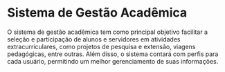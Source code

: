 # Sistema de Gestão Acadêmica
O sistema de gestão acadêmica tem como principal objetivo facilitar a seleção e participação de alunos e servidores em atividades extracurriculares, como projetos de pesquisa e extensão, viagens pedagógicas, entre outras. Além disso, o sistema contará com perfis para cada usuário, permitindo um melhor gerenciamento de suas informações.
